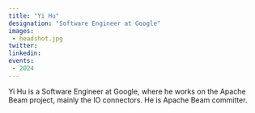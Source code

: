 ```yaml
---
title: "Yi Hu"
designation: "Software Engineer at Google"
images:
 - headshot.jpg
twitter: 
linkedin: 
events:
 - 2024
---
```


Yi Hu is a Software Engineer at Google, where he works on the Apache Beam project, mainly the IO connectors. He is Apache Beam committer.